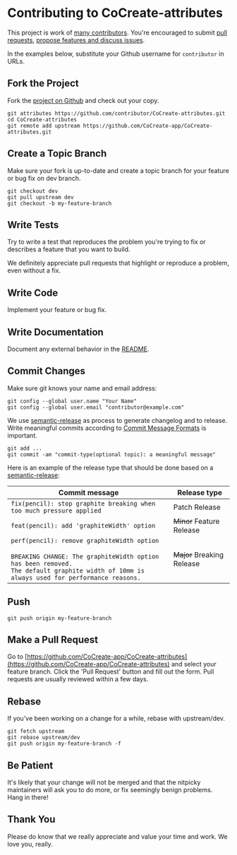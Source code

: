 # Contributing to CoCreate-attributes

This project is work of [many contributors](https://github.com/CoCreate-app/CoCreate-attributes/graphs/contributors).
You're encouraged to submit [pull requests](https://github.com/CoCreate-app/CoCreate-attributes/pulls),
[propose features and discuss issues](https://github.com/CoCreate-app/CoCreate-attributes/issues).

In the examples below, substitute your Github username for `contributor` in URLs.

## Fork the Project

Fork the [project on Github](https://github.com/CoCreate-app/CoCreate-attributes) and check out your copy.

```
git attributes https://github.com/contributor/CoCreate-attributes.git
cd CoCreate-attributes
git remote add upstream https://github.com/CoCreate-app/CoCreate-attributes.git
```

## Create a Topic Branch

Make sure your fork is up-to-date and create a topic branch for your feature or bug fix on dev branch.

```
git checkout dev
git pull upstream dev
git checkout -b my-feature-branch
```

## Write Tests

Try to write a test that reproduces the problem you're trying to fix or describes a feature that you want to build.

We definitely appreciate pull requests that highlight or reproduce a problem, even without a fix.

## Write Code

Implement your feature or bug fix.

## Write Documentation

Document any external behavior in the [README](README.md).

## Commit Changes

Make sure git knows your name and email address:

```
git config --global user.name "Your Name"
git config --global user.email "contributor@example.com"
```

We use [semantic-release](https://github.com/semantic-release/semantic-release) as process to generate changelog
and to release. Write meaningful commits according to 
[Commit Message Formats](https://github.com/semantic-release/semantic-release#commit-message-format) is important.

```
git add ...
git commit -am "commit-type(optional topic): a meaningful message"
```

Here is an example of the release type that should be done based on a [semantic-release](https://github.com/semantic-release/semantic-release):

| Commit message                                                                                                                                                                                   | Release type               |
| ------------------------------------------------------------------------------------------------------------------------------------------------------------------------------------------------ | -------------------------- |
| `fix(pencil): stop graphite breaking when too much pressure applied`                                                                                                                             | Patch Release              |
| `feat(pencil): add 'graphiteWidth' option`                                                                                                                                                       | ~~Minor~~ Feature Release  |
| `perf(pencil): remove graphiteWidth option`<br><br>`BREAKING CHANGE: The graphiteWidth option has been removed.`<br>`The default graphite width of 10mm is always used for performance reasons.` | ~~Major~~ Breaking Release |


## Push

```
git push origin my-feature-branch
```

## Make a Pull Request

Go to [https://github.com/CoCreate-app/CoCreate-attributes](https://github.com/CoCreate-app/CoCreate-attributes) and select your feature branch.
Click the 'Pull Request' button and fill out the form. Pull requests are usually reviewed within a few days.

## Rebase

If you've been working on a change for a while, rebase with upstream/dev.

```
git fetch upstream
git rebase upstream/dev
git push origin my-feature-branch -f
```

## Be Patient

It's likely that your change will not be merged and that the nitpicky maintainers will ask you to do more, or fix seemingly benign problems. Hang in there!

## Thank You

Please do know that we really appreciate and value your time and work. We love you, really.